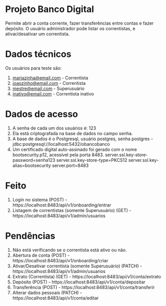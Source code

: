 # Projeto Banco Digital
Permite abrir a conta corrente, fazer transferências entre contas e fazer depósito.
O usuário administrador pode listar os correntistas, e ativar/desativar um correntista.

# Dados técnicos
Os usuários para teste são:
1. mariazinha@email.com - Correntista
2. joaozinho@email.com - Correntista
3. mestre@email.com - Superusuário
4. inativo@email.com - Correntista inativo

# Dados de acesso
1. A senha de cada um dos usuários é: 123
2. Ela está criptografada na base de dados no campo senha.
3. A base de dados é o Postgresql, usuário postgres, senha postgres - jdbc:postgresql://localhost:5432/obancobanco
4. Um certificado digital auto-assinado foi gerado com o nome bootsecurity.p12, acessível pela porta 8483.
server.ssl.key-store-password=senha123
server.ssl.key-store-type=PKCS12
server.ssl.key-alias=bootsecurity
server.port=8483

# Feito
1. Login no sistema (POST) - https://localhost:8483/api/v1/onboarding/entrar
2. Listagem de correntistas (somente Superusuário) (GET) - https://localhost:8483/api/v1/admin/usuarios

# Pendências
1. Não está verificando se o correntista está ativo ou não.
2. Abertura de conta (POST) - https://localhost:8483/api/v1/onboarding/criar
3. Ativar/Desativar correntista (somente Superusuário) (PATCH) - https://localhost:8483/api/v1/admin/usuarios
4. Extrato (Correntista) (GET) - https://localhost:8483/api/v1/conta/extrato
5. Depósito (POST) - https://localhost:8483/api/v1/conta/depositar
6. Transferência (POST) - https://localhost:8483/api/v1/conta/transferir
7. Alterar dados pessoais (PATCH) - https://localhost:8483/api/v1/conta/editar
